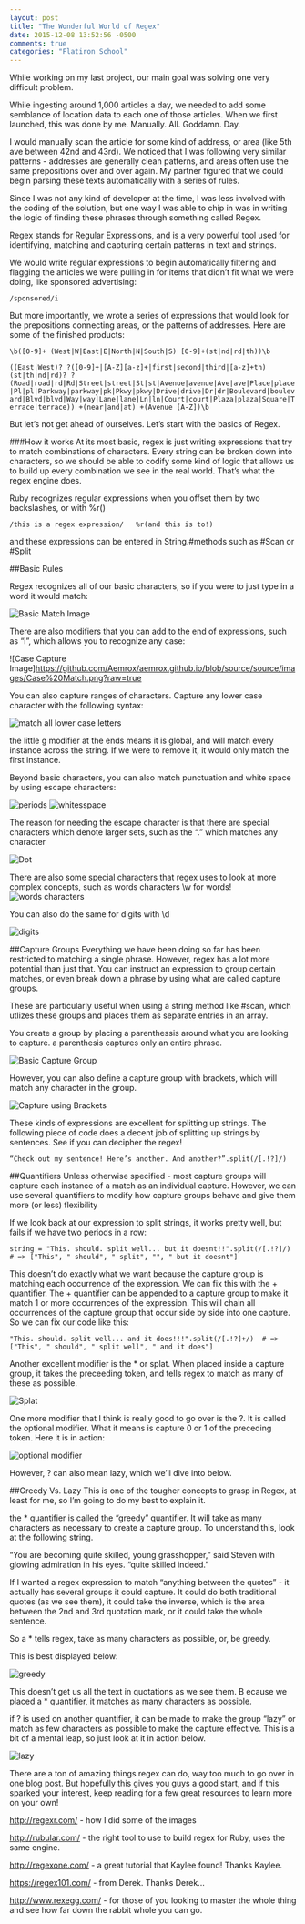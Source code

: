 ```yaml
---
layout: post
title: "The Wonderful World of Regex"
date: 2015-12-08 13:52:56 -0500
comments: true
categories: "Flatiron School"
---
```


While working on my last project, our main goal was solving one very difficult problem.

While ingesting around 1,000 articles a day, we needed to add some semblance of location data to each one of those articles. When we first launched, this was done by me. Manually. All. Goddamn. Day.

I would manually scan the article for some kind of address, or area (like 5th ave between 42nd and 43rd). We noticed that I was following very similar patterns - addresses are generally clean patterns, and areas often use the same prepositions over and over again. My partner figured that we could begin parsing these texts automatically with a series of rules.

Since I was not any kind of developer at the time, I was less involved with the coding of the solution, but one way I was able to chip in was in writing the logic of finding these phrases through something called Regex.

Regex stands for Regular Expressions, and is a very powerful tool used for identifying, matching and capturing certain patterns in text and strings.

We would write regular expressions to begin automatically filtering and flagging the articles we were pulling in for items that didn’t fit what we were doing, like sponsored advertising:

`/sponsored/i`

But more importantly, we wrote a series of expressions that would look for the prepositions connecting areas, or the patterns of addresses. Here are some of the finished products:

`\b([0-9]+ (West|W|East|E|North|N|South|S) [0-9]+(st|nd|rd|th))\b`

`((East|West)? ?([0-9]+|[A-Z][a-z]+|first|second|third|[a-z]+th)(st|th|nd|rd)? ?(Road|road|rd|Rd|Street|street|St|st|Avenue|avenue|Ave|ave|Place|place|Pl|pl|Parkway|parkway|pk|Pkwy|pkwy|Drive|drive|Dr|dr|Boulevard|boulevard|Blvd|blvd|Way|way|Lane|lane|Ln|ln|Court|court|Plaza|plaza|Square|Terrace|terrace)) +(near|and|at) +(Avenue [A-Z])\b`



But let’s not get ahead of ourselves. Let’s start with the basics of Regex.


###How it works
At its most basic, regex is just writing expressions that try to match combinations of characters. Every string can be broken down into characters, so we should be able to codify some kind of logic that allows us to build up every combination we see in the real world. That’s what the regex engine does.

Ruby recognizes regular expressions when you offset them by two backslashes, or with %r()

`/this is a regex expression/  
%r(and this is to!) `

and these expressions can be entered in String.#methods such as #Scan or #Split

##Basic Rules

Regex recognizes all of our basic characters, so if you were to just type in a word it would match:

![Basic Match Image](https://github.com/Aemrox/aemrox.github.io/blob/source/source/images/Basic%20Match.png?raw=true)

There are also modifiers that you can add to the end of expressions, such as “i”, which allows you to recognize any case:

![Case Capture Image]https://github.com/Aemrox/aemrox.github.io/blob/source/source/images/Case%20Match.png?raw=true

You can also capture ranges of characters. Capture any lower case character with the following syntax:

![match all lower case letters](https://github.com/Aemrox/aemrox.github.io/blob/source/source/images/Range%20Match.png?raw=true)

the little g modifier at the ends means it is global, and will match every instance across the string. If we were to remove it, it would only match the first instance.

Beyond basic characters, you can also match punctuation and white space by using escape characters:

![periods](https://github.com/Aemrox/aemrox.github.io/blob/source/source/images/Periods.png?raw=true)
![whitesspace](https://github.com/Aemrox/aemrox.github.io/blob/source/source/images/White%20Space.png?raw=true)

The reason for needing the escape character is that there are special characters which denote larger sets, such as the “.” which matches any character

![Dot](https://github.com/Aemrox/aemrox.github.io/blob/source/source/images/Dot.png?raw=true)

There are also some special characters that regex uses to look at more complex concepts, such as words characters
\w for words!
![words characters](https://github.com/Aemrox/aemrox.github.io/blob/source/source/images/word%20characters.png?raw=true)

You can also do the same for digits with \d

![digits](https://github.com/Aemrox/aemrox.github.io/blob/source/source/images/digits.png?raw=true)

##Capture Groups
Everything we have been doing so far has been restricted to matching a single phrase. However, regex has a lot more potential than just that. You can instruct an expression to group certain matches, or even break down a phrase by using what are called capture groups.

These are particularly useful when using a string method like #scan, which utlizes these groups and places them as separate entries in an array.

You create a group by placing a parenthessis around what you are looking to capture. a parenthesis captures only an entire phrase.

![Basic Capture Group](https://cdn-images-1.medium.com/max/800/1*AdPVsSKG1taPW7zJgRoFrA.png)

However, you can also define a capture group with brackets, which will match any character in the group.

![Capture using Brackets](https://raw.githubusercontent.com/Aemrox/aemrox.github.io/master/images/Case%20Match.png)

These kinds of expressions are excellent for splitting up strings. The following piece of code does a decent job of splitting up strings by sentences. See if you can decipher the regex!

`“Check out my sentence! Here’s another. And another?”.split(/[.!?]/)`


##Quantifiers
Unless otherwise specified - most capture groups will capture each instance of a match as an individual capture. However, we can use several quantifiers to modify how capture groups behave and give them more (or less) flexibility

If we look back at our expression to split strings, it works pretty well, but fails if we have two periods in a row:

`string = "This. should. split well... but it doesnt!!".split(/[.!?]/)  # => ["This", " should", " split", "", " but it doesnt"]`

This doesn’t do exactly what we want because the capture group is matching each occurrence of the expression. We can fix this with the + quantifier. The + quantifier can be appended to a capture group to make it match 1 or more occurrences of the expression. This will chain all occurrences of the capture group that occur side by side into one capture. So we can fix our code like this:

`"This. should. split well... and it does!!!".split(/[.!?]+/)  # => ["This", " should", " split well", " and it does"]`

Another excellent modifier is the * or splat. When placed inside a capture group, it takes the preceeding token, and tells regex to match as many of these as possible.

![Splat](https://github.com/Aemrox/aemrox.github.io/blob/source/source/images/Splat.png?raw=true)

One more modifier that I think is really good to go over is the ?. It is called the optional modifier. What it means is capture 0 or 1 of the preceding token. Here it is in action:

![optional modifier](https://github.com/Aemrox/aemrox.github.io/blob/source/source/images/Optional%20Modifier.png?raw=true)

However, ? can also mean lazy, which we’ll dive into below.

##Greedy Vs. Lazy
This is one of the tougher concepts to grasp in Regex, at least for me, so I’m going to do my best to explain it.

the * quantifier is called the “greedy” quantifier. It will take as many characters as necessary to create a capture group. To understand this, look at the following string.

“You are becoming quite skilled, young grasshopper,” said Steven with glowing admiration in his eyes. “quite skilled indeed.”

If I wanted a regex expression to match “anything between the quotes” - it actually has several groups it could capture. It could do both traditional quotes (as we see them), it could take the inverse, which is the area between the 2nd and 3rd quotation mark, or it could take the whole sentence.

So a * tells regex, take as many characters as possible, or, be greedy.

This is best displayed below:

![greedy](https://github.com/Aemrox/aemrox.github.io/blob/source/source/images/Greedy.png?raw=true)

This doesn’t get us all the text in quotations as we see them. B ecause we placed a * quantifier, it matches as many characters as possible.

if ? is used on another quantifier, it can be made to make the group “lazy” or match as few characters as possible to make the capture effective. This is a bit of a mental leap, so just look at it in action below.

![lazy](https://github.com/Aemrox/aemrox.github.io/blob/source/source/images/Lazy.png?raw=true)

There are a ton of amazing things regex can do, way too much to go over in one blog post. But hopefully this gives you guys a good start, and if this sparked your interest, keep reading for a few great resources to learn more on your own!

http://regexr.com/ - how I did some of the images

http://rubular.com/ - the right tool to use to build regex for Ruby, uses the same engine.

http://regexone.com/ - a great tutorial that Kaylee found! Thanks Kaylee.

https://regex101.com/ - from Derek. Thanks Derek...

http://www.rexegg.com/ - for those of you looking to master the whole thing and see how far down the rabbit whole you can go.
